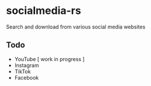 # socialmedia-rs
Search and download from various social media websites


## Todo

- YouTube [ work in progress ]
- Instagram
- TikTok
- Facebook

